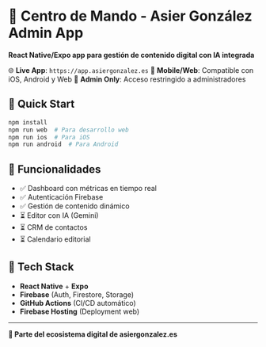 # 📱 Centro de Mando - Asier González Admin App

**React Native/Expo app para gestión de contenido digital con IA integrada**

🌐 **Live App**: `https://app.asiergonzalez.es`
📱 **Mobile/Web**: Compatible con iOS, Android y Web
🔐 **Admin Only**: Acceso restringido a administradores

## 🚀 Quick Start

```bash
npm install
npm run web  # Para desarrollo web
npm run ios  # Para iOS
npm run android  # Para Android
```

## 🎯 Funcionalidades

- ✅ Dashboard con métricas en tiempo real
- ✅ Autenticación Firebase  
- ✅ Gestión de contenido dinámico
- ⏳ Editor con IA (Gemini)
- ⏳ CRM de contactos
- ⏳ Calendario editorial

## 🔧 Tech Stack

- **React Native** + **Expo**
- **Firebase** (Auth, Firestore, Storage)
- **GitHub Actions** (CI/CD automático)
- **Firebase Hosting** (Deployment web)

---

**🎉 Parte del ecosistema digital de asiergonzalez.es**
